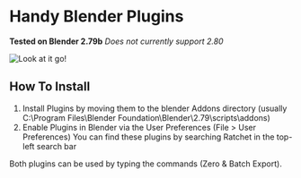 # Handy Blender Plugins

__Tested on Blender 2.79b__
*Does not currently support 2.80*

![Look at it go!](https://media.giphy.com/media/U1govuIsbWfQEAejyP/giphy.gif)

## How To Install
1. Install Plugins by moving them to the blender Addons directory (usually C:\Program Files\Blender Foundation\Blender\2.79\scripts\addons)
2. Enable Plugins in Blender via the User Preferences (File > User Preferences)
You can find these plugins by searching Ratchet in the top-left search bar

Both plugins can be used by typing the commands (Zero & Batch Export).
